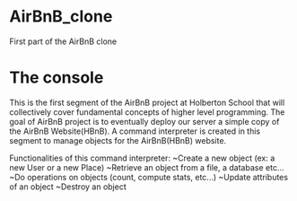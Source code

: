 # AirBnB_clone
First part of the AirBnB clone
# The console
This is the first segment of the AirBnB project at Holberton School that will collectively cover fundamental concepts of higher level programming. The goal of AirBnB project is to eventually deploy our server a simple copy of the AirBnB Website(HBnB). A command interpreter is created in this segment to manage objects for the AirBnB(HBnB) website.

Functionalities of this command interpreter:
~Create a new object (ex: a new User or a new Place)
~Retrieve an object from a file, a database etc...
~Do operations on objects (count, compute stats, etc...)
~Update attributes of an object
~Destroy an object
